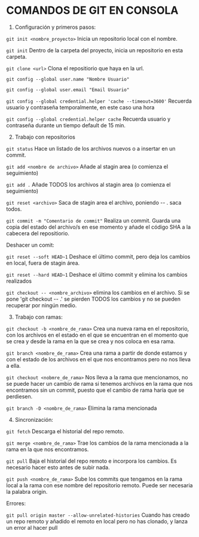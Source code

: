 # COMANDOS DE GIT EN CONSOLA

1. Configuración y primeros pasos:

`git init <nombre_proyecto>` Inicia un repositorio local con el nombre.

`git init` Dentro de la carpeta del proyecto, inicia un repositorio en esta carpeta.

`git clone <url>` Clona el repositiorio que haya en la url.

`git config --global user.name "Nombre Usuario"`

`git config --global user.email "Email Usuario"`

`git config --global credential.helper 'cache --timeout=3600'` Recuerda usuario y contraseña temporalmente, en este caso una hora

`git config --global credential.helper cache` Recuerda usuario y contraseña durante un tiempo default de 15 min.

2. Trabajo con repositorios

`git status` Hace un listado de los archivos nuevos o a insertar en un commit.

`git add <nombre de archivo>` Añade al stagin area (o comienza el seguimiento)

`git add .` Añade TODOS los archivos al stagin area (o comienza el seguimiento)

`git reset <archivo>` Saca de stagin area el archivo, poniendo -- . saca todos.

`git commit -m "Comentario de commit"` Realiza un commit. Guarda una copia del estado del archivo/s en ese momento y añade el código SHA a la cabecera del repositiorio.

Deshacer un comit:

`git reset --soft HEAD~1` Deshace el último commit, pero deja los cambios en local, fuera de stagin área.

`git reset --hard HEAD~1` Deshace el último commit y elimina los cambios realizados

`git checkout -- <nombre_archivo>` elimina los cambios en el archivo. Si se pone 'git checkout -- .' se pierden TODOS los cambios y no se pueden recuperar por ningún medio.

3. Trabajo con ramas:

`git checkout -b <nombre_de_rama>` Crea una nueva rama en el repositorio, con los archivos en el estado en el que se encuentran en el momento que se crea y desde la rama en la que se crea y nos coloca en esa rama.

`git branch <nombre_de_rama>` Crea una rama a partir de donde estamos y con el estado de los archivos en el que nos encontramos pero no nos lleva a ella.

`git checkout <nobmre_de_rama>` Nos lleva a la rama que mencionamos, no se puede hacer un cambio de rama si tenemos archivos en la rama que nos encontramos sin un commit, puesto que el cambio de rama haría que se perdiesen.

`git branch -D <nombre_de_rama>` Elimina la rama mencionada

4. Sincronización:

`git fetch` Descarga el historial del repo remoto.

`git merge <nombre_de_rama>` Trae los cambios de la rama mencionada a la rama en la que nos encontramos.

`git pull` Baja el historial del repo remoto e incorpora los cambios. Es necesario hacer esto antes de subir nada.

`git push <nombre_de_rama>` Sube los commits que tengamos en la rama local a la rama con ese nombre del repositorio remoto. Puede ser necesaria la palabra origin.

Errores:

`git pull origin master --allow-unrelated-histories` Cuando has creado un repo remoto y añadido el remoto en local pero no has clonado, y lanza un error al hacer pull